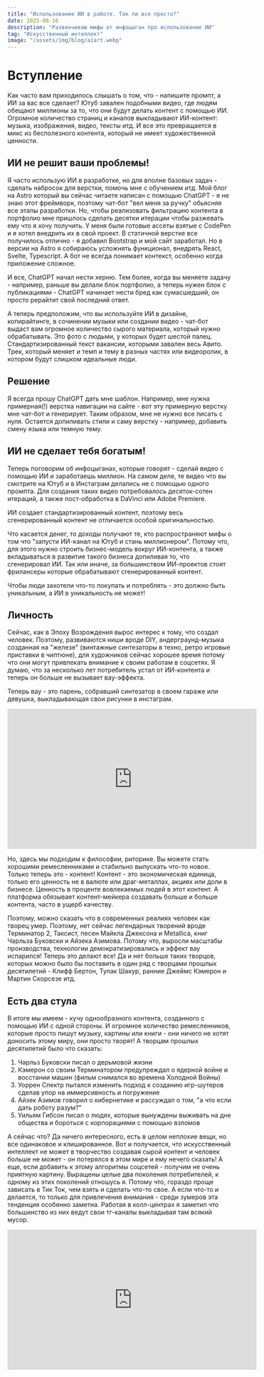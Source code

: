 ```yaml
---
title: "Использование ИИ в работе. Так ли все просто?"
date: 2025-08-16
description: "Развенчиваю мифы от инфоцыган про использование ИИ"
tag: "Искусственный интеллект"
image: "/assets/img/blog/aiart.webp"
---
```


# Вступление

Как часто вам приходилось слышать о том, что - напишите промпт, а ИИ за вас все сделает? Ютуб завален подобными видео, где людям обещают миллионы за то, что они будут делать контент с помощью ИИ. Огромное количество страниц и каналов выкладывают ИИ-контент: музыка, изображения, видео, тексты итд. И все это превращается в микс из бесполезного контента, который не имеет художественной ценности.

## ИИ не решит ваши проблемы!

Я часто использую ИИ в разработке, но для вполне базовых задач - сделать набросок для верстки, помочь мне с обучением итд. Мой блог на Astro который вы сейчас читаете написан с помощью ChatGPT - я не знаю этот фреймворк, поэтому чат-бот "вел меня за ручку" обьясняя все этапы разработки. Но, чтобы реализовать фильтрацию контента в портфолио мне пришлось сделать десятки итерации чтобы разжевать ему что я хочу получить. У меня были готовые ассеты взятые с CodePen и я хотел внедрить их в свой проект. В статичной верстке все получилось отлично - я добавил Bootstrap и мой сайт заработал. Но в версии на Astro я собираюсь усложнять функционал, внедрять React, Svelte, Typescript. А бот не всегда понимает контекст, особенно когда приложение сложное.

И все, ChatGPT начал нести херню. Тем более, когда вы меняете задачу - например, раньше вы делали блок портфолио, а теперь нужен блок с публикациями - ChatGPT начинает нести бред как сумасшедший, он просто рерайтит свой последний ответ.

А теперь предположим, что вы используйте ИИ в дизайне, копирайтинге, в сочинении музыки или создании видео - чат-бот выдаст вам огромное количество сырого материала, который нужно обрабатывать. Это фото с людьми, у которых будет шестой палец. Стандартизированный текст вакансии, которыми завален весь Авито. Трек, который меняет и темп и тему в разных частях или видеоролик, в котором будут слишком идеальные люди.

## Решение

Я всегда прошу ChatGPT дать мне шаблон. Например, мне нужна примерная(!) верстка навигации на сайте - вот эту примерную верстку мне чат-бот и генерирует. Таким образом, мне не нужно все писать с нуля. Остается допиливать стили и саму верстку - например, добавить смену языка или темную тему.

## ИИ не сделает тебя богатым!

Теперь поговорим об инфоцыганах, которые говорят - сделай видео с помощью ИИ и заработаешь миллион. На самом деле, те видео что вы смотрите на Ютуб и в Инстаграм делались не с помощью одного промпта. Для создания таких видео потребовалось десяток-сотен итераций, а также пост-обработка в DaVinci или Adobe Premiere.

ИИ создает стандартизированный контент, поэтому весь сгенерированный контент не отличается особой оригинальностью.

Что касается денег, то доходы получают те, кто распространяют мифы о том что "запусти ИИ-канал на Ютуб и стань миллионером". Потому что, для этого нужно строить бизнес-модель вокруг ИИ-контента, а также вкладываться в развитие такого бизнеса допиливая то, что сгенерировал ИИ. Так или иначе, за большинством ИИ-проектов стоят фрилансеры которые обрабатывают сгенерированный контент.

Чтобы люди захотели что-то покупать и потреблять - это должно быть уникальным, а ИИ в уникальность не может!

## Личность

Сейчас, как в Эпоху Возрождения вырос интерес к тому, что создал человек. Поэтому, развиваются ниши вроде DIY, андерграунд-музыка созданная на "железе" (винтажные синтезаторы в техно, ретро игровые приставки в чиптюне), для художников сейчас хорошее время потому что они могут привлекать внимание к своим работам в соцсетях. Я думаю, что за несколько лет потребитель устал от ИИ-контента и теперь он больше не вызывает вау-эффекта.

Теперь вау - это парень, собравший синтезатор в своем гараже или девушка, выкладывающая свои рисунки в инстаграм.

<iframe width="560" height="315" justify-content="center" src="https://www.youtube.com/embed/NuVE8K3t4ko?si=Ul0EQCdXvpCVxqDF" title="YouTube video player" frameborder="0" allow="accelerometer; autoplay; clipboard-write; encrypted-media; gyroscope; picture-in-picture; web-share" referrerpolicy="strict-origin-when-cross-origin" allowfullscreen></iframe>

Но, здесь мы подходим к философии, риторике. Вы можете стать хорошими ремесленниками и стабильно выпускать что-то новое. Только теперь это - контент! Контент - это экономическая единица, только его ценность не в валюте или драг-металлах, акциях или доли в бизнесе. Ценность в проценте вовлекаемых людей в этот контент. А платформа обязывает контент-мейкера создавать больше и больше контента, часто в ущерб качеству.

Поэтому, можно сказать что в современных реалиях человек как творец умер. Поэтому, нет сейчас легендарных творений вроде Терминатор 2, Таксист, песен Майкла Джексона и Metallica, книг Чарльза Буковски и Айзека Азимова. Потому что, выросли масштабы производства, технологии демократизировались и эффект вау испарился! Теперь это делают все! Да и нет больше таких творцов, которых можно было бы поставить в один ряд с творцами прошлых десятилетий - Клифф Бертон, Тупак Шакур, ранние Джеймс Кэмерон и Мартин Скорсезе итд.

## Есть два стула

В итоге мы имеем - кучу однообразного контента, созданного с помощью ИИ с одной стороны. И огромное количество ремесленников, которые просто пишут музыку, картины или книги - они ничего не хотят доносить этому миру, они просто творят! А творцам прошлых десятилетий было что сказать:

1. Чарльз Буковски писал о дерьмовой жизни
2. Кэмерон со своим Терминатором предупреждал о ядерной войне и восстании машин (фильм снимался во времена Холодной Войны)
3. Уоррен Спектр пытался изменить подход к созданию игр-шутеров сделав упор на иммерсивность и погружение
4. Айзек Азимов говорил о кибернетике и рассуждал о том, "а что если дать роботу разум?"
5. Уильям Гибсон писал о людях, которые вынуждены выживать на дне общества и бороться с корпорациями с помощью взломов

А сейчас что? Да ничего интересного, есть в целом неплохие вещи, но все одинаковое и клишированное. Вот и получается, что искусственный интеллект не может в творчество создавая сырой контент и человек больше не может - он потерялся в этом мире и ему нечего сказать! А еще, если добавить к этому алгоритмы соцсетей - получим не очень приятную картину. Выращены целые два поколения потребителей, к одному из этих поколений отношусь я. Потому что, гораздо проще зависать в Тик Ток, чем взять и сделать что-то свое. А если что-то и делается, то только для привлечения внимания - среди зумеров эта тенденция особенно заметна. Работая в колл-центрах я заметил что большинство из них ведут свои тг-каналы выкладывая там всякий мусор.

<iframe width="560" height="315" justify-content="center" src="https://www.youtube.com/embed/emgt45HSUoM?si=MJWdK0Z5o3evRldR" title="YouTube video player" frameborder="0" allow="accelerometer; autoplay; clipboard-write; encrypted-media; gyroscope; picture-in-picture; web-share" referrerpolicy="strict-origin-when-cross-origin" allowfullscreen></iframe>
